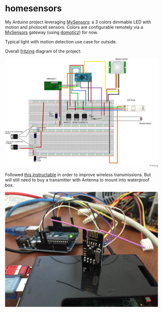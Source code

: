 # homesensors

My Arduino project leveraging [MySensors](http://mysensors.org): a 3 colors dimmable LED with motion and photocell sensors. Colors are configurable remotely via a [MySensors](htt://mysensors.org) gateway (using [domoticz](domoticz.com)) for now.

Typical light with motion detection use case for outside.

Overall [fritzing](http://fritzing.org) diagram of the project:

![MyDimmableLEDStrip](img/MyDimmableLEDStrip_bb.png)

Followed [this instructable](http://www.instructables.com/id/Enhanced-NRF24L01/) in order to improve wireless transmissions. But will still need to buy a transmitter with Antenna to mount into waterproof box.  

![My custom Antenna](./img/pimpMyTransmitter.jpg)